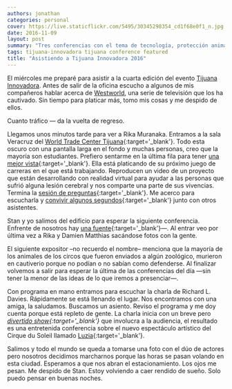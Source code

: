 ```yaml
---
authors: jonathan
categories: personal
cover: https://live.staticflickr.com/5495/30345298354_cd1f68e0f1_n.jpg
date: 2016-11-09
layout: post
summary: "Tres conferencias con el tema de tecnología, protección animal y entretenimiento."
tags: tijuana-innovadora tijuana conference featured
title: "Asistiendo a Tijuana Innovadora 2016"
---
```


El miércoles me preparé para asistir a la cuarta edición del evento <a href="http://tijuanainnovadora.com/" target="_blank">Tijuana Innovadora</a>. Antes de salir de la oficina escucho a algunos de mis compañeros hablar acerca de <a href="http://www.imdb.com/title/tt0475784/" target="_blank">Westworld</a>, una serie de televisión que los ha cautivado. Sin tiempo para platicar más, tomo mis cosas y me despido de ellos.<!-- more -->

Cuanto tráfico — da la vuelta de regreso.

Llegamos unos minutos tarde para ver a Rika Muranaka. Entramos a la sala Veracruz del [World Trade Center Tijuana](http://www.wtctijuana.com/){:target='\_blank'}. Todo esta oscuro con una pantalla larga en el fondo y muchas personas, creo que la mayoría son estudiantes. Prefiero sentarme en la última fila para tener [una mejor vista](https://flic.kr/p/NVA9ub){:target='\_blank'}. Ella está platicando de su próximo juego de carreras en el que está trabajando. Reproducen un video de un proyecto que están desarrollando con realidad virtual para ayudar a las personas que sufrió alguna lesión cerebral y nos comparte una parte de sus vivencias. Termina la [sesión de preguntas](https://youtu.be/fLPzUWU6TDs){:target='\_blank'}. Me acerco para escucharla y [convivir algunos segundos](https://youtu.be/pUbmhDOPCc8){:target='\_blank'} junto con otros asistentes.

Stan y yo salimos del edificio para esperar la siguiente conferencia. Enfrente de nosotros hay [una fuente](https://flic.kr/p/PgoPr5){:target='\_blank'}—. Al entrar veo por última vez a Rika y Damien Matthias sacándose fotos con la gente.

El siguiente expositor –no recuerdo el nombre– menciona que la mayoría de los animales de los circos que fueron enviados a algún zoológico, murieron en cautiverio porque no podían o no sabían como defenderse. Al finalizar volvemos a salir para esperar la última de las conferencias del día —sin tener la menor de las ideas de lo que iremos a presenciar—.

Con programa en mano entramos para escuchar la charla de Richard L. Davies. Rápidamente se está llenando el lugar. Nos encontramos con una amiga, la saludamos. Buscamos un asiento. Reviso el programa y me doy cuenta porque está repleto de gente. La charla inicia con un breve pero _[divertido show](https://flic.kr/p/Pgp3CA){:target='\_blank'}_ que involucra a la audiencia, el resultado es una entretenida conferencia sobre el nuevo espectáculo artístico del Cirque du Soleil llamado [Luzia](https://flic.kr/p/PgpzWh){:target='\_blank'}.

Salimos y todo el mundo se queda a tomarse una foto con el dúo de actores pero nosotros decidimos marcharnos porque las horas se pasan volando en esta ciudad. Esperamos a que nos abran el estacionamiento. Los ojos me pesan. Me despido de Stan. Estoy volviendo a caer rendido de sueño. Solo puedo pensar en buenas noches.
